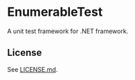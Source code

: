 # EnumerableTest
A unit test framework for .NET framework.

## License
See [LICENSE.md](LICENSE.md).
